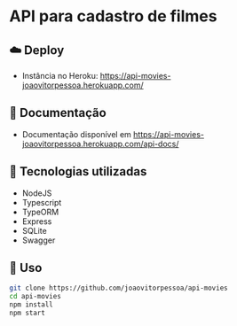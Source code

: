 # API para cadastro de filmes

## ☁️ Deploy

- Instância no Heroku: https://api-movies-joaovitorpessoa.herokuapp.com/

## 📕 Documentação

- Documentação disponível em https://api-movies-joaovitorpessoa.herokuapp.com/api-docs/

## 🚀 Tecnologias utilizadas

- NodeJS
- Typescript
- TypeORM
- Express
- SQLite
- Swagger

## 🏃 Uso

```bash
git clone https://github.com/joaovitorpessoa/api-movies
cd api-movies
npm install
npm start
```

